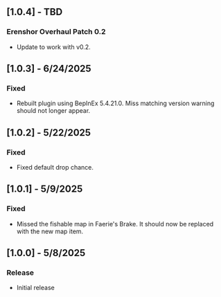 ## [1.0.4] - TBD
### Erenshor Overhaul Patch 0.2
- Update to work with v0.2.

## [1.0.3] - 6/24/2025
### Fixed
- Rebuilt plugin using BepInEx 5.4.21.0. Miss matching version warning should not longer appear.

## [1.0.2] - 5/22/2025
### Fixed
- Fixed default drop chance.

## [1.0.1] - 5/9/2025
### Fixed
- Missed the fishable map in Faerie's Brake. It should now be replaced with the new map item.

## [1.0.0] - 5/8/2025
### Release
- Initial release